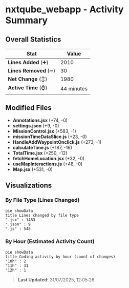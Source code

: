 # nxtqube_webapp - Activity Summary 

## Overall Statistics

| Stat                   | Value                                                             |
| ---------------------- | ----------------------------------------------------------------- |
| **Lines Added** (➕)   | 2010                                          |
| **Lines Removed** (➖) | 30                                        |
| **Net Change** (↕)    | 1980                |
| **Active Time** (⌚)   | 44 minutes |


## Modified Files
- **Annotations.jsx** (+74, -0)
- **settings.json** (+9, -0)
- **MissionControl.jsx** (+583, -1)
- **missionTimeDataSlice.js** (+23, -0)
- **HandleAddWaypointOnclick.js** (+273, -1)
- **calculateTime.js** (+187, -16)
- **TotalTime.jsx** (+250, -12)
- **fetchHomeLocation.jsx** (+32, -0)
- **useMapInteractions.js** (+48, -0)
- **Map.jsx** (+531, -0)

## Visualizations

### By File Type (Lines Changed)

```mermaid
pie showData
title Lines changed by file type
".jsx" : 1483
".json" : 9
".js" : 548
```

### By Hour (Estimated Activity Count)

```mermaid
pie showData
title Coding activity by hour (count of changes)
"10h" : 2
"11h" : 31
"12h" : 1
```


> **Last Updated:** 31/07/2025, 12:05:26
